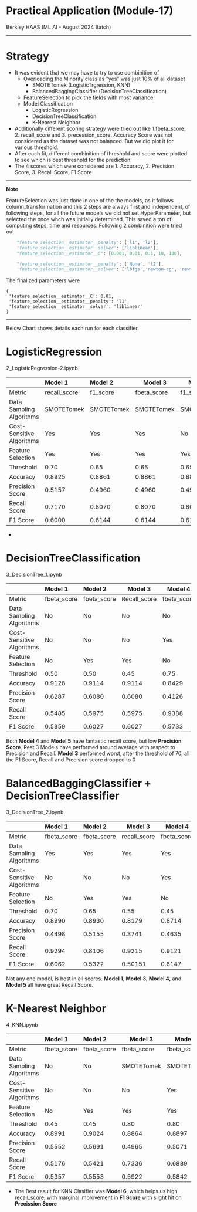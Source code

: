 # Practical Application (Module-17)
Berkley HAAS (ML AI - August 2024 Batch)

---

# Strategy

- It was evident that we may have to try to use combinition of 
  - Overloading the Minority class as "yes" was just 10% of all dataset
    - SMOTETomek (LogisticTrgression, KNN)
    - BalancedBaggingClassifier (DecisionTreeClassification)
  - FeatureSelection to pick the fields with most variance.
  - Model Classification
    - LogisticRegression
    - DecisionTreeClassification 
    - K-Nearest Neighbor
- Additionally different scoring strategy were tried out like 1.fbeta_score, 2. recall_score and 3. precession_score. Accuracy Score was not considered as the dataset was not balanced. But we did plot it for various threshold.
- After each fit, different combinition of threshold and score were plotted to see which is best threshold for the prediction.
- The 4 scores which were considered are 1. Accuracy, 2. Precision Score, 3. Recall Score, F1 Score

---

**Note**

FeatureSelection was just done in one of the the models, as it follows column_transformation and this 2 steps are always first and   independent, of following steps, for all the future models we did not set HyperParameter, but selected the once whch was initially determined. This saved a ton of computing steps, time and resources. Following 2 combinition were tried out

```python
    "feature_selection__estimator__penalty": ['l1', 'l2'],
    'feature_selection__estimator__solver': ['liblinear'],
    "feature_selection__estimator__C": [0.001, 0.01, 0.1, 10, 100],    
```

```python
    "feature_selection__estimator__penalty": ['None', 'l2'],
    'feature_selection__estimator__solver': ['lbfgs','newton-cg', 'newton-cholesky'],
```

The finalized parameters were

```text
{
 'feature_selection__estimator__C': 0.01,
 'feature_selection__estimator__penalty': 'l1',
 'feature_selection__estimator__solver': 'liblinear'
}
```

---

Below Chart shows details each run for each classifier.

# LogisticRegression

2_LogisticRegression-2.ipynb

|                           | Model 1      | Model 2    | Model 3     | Model 4    | Model 5    | Model 6    |
| :------------------------ | :----------- | :--------- | ----------- | ---------- | ---------- | ---------- |
| Metric                    | recall_score | f1_score   | fbeta_score | f1_score   | f1_score   | f1_score   |
| Data Sampling Algorithms  | SMOTETomek   | SMOTETomek | SMOTETomek  | SMOTETomek | SMOTETomek | SMOTETomek |
| Cost-Sensitive Algorithms | Yes          | Yes        | Yes         | No         | No         | Yes        |
| Feature Selection         | Yes          | Yes        | Yes         | Yes        | No         | No         |
| Threshold                 | 0.70         | 0.65       | 0.65        | 0.65       | 0.65       | 0.65       |
| Accuracy                  | 0.8925       | 0.8861     | 0.8861      | 0.8861     | 0.8841     | 0.8841     |
| Precision Score           | 0.5157       | 0.4960     | 0.4960      | 0.4960     | 0.4904     | 0.4904     |
| Recall Score              | 0.7170       | 0.8070     | 0.8070      | 0.8070     | 0.7991     | 0.7991     |
| F1 Score                  | 0.6000       | 0.6144     | 0.6144      | 0.6144     | 0.6078     | 0.6078     |

- 

# DecisionTreeClassification

3_DecisionTree_1.ipynb

|                           | Model 1     | Model 2     | Model 3      | Model 4     | Model 5     |
| :------------------------ | :---------- | :---------- | ------------ | ----------- | ----------- |
| Metric                    | fbeta_score | fbeta_score | Recall_score | fbeta_score | fbeta_score |
| Data Sampling Algorithms  | No          | No          | No           | No          | No          |
| Cost-Sensitive Algorithms | No          | No          | No           | Yes         | Yes         |
| Feature Selection         | No          | Yes         | Yes          | No          | Yes         |
| Threshold                 | 0.50        | 0.50        | 0.45         | 0.75        | 0.77        |
| Accuracy                  | 0.9128      | 0.9114      | 0.9114       | 0.8429      | 0.8385      |
| Precision Score           | 0.6287      | 0.6080      | 0.6080       | 0.4126      | 0.4065      |
| Recall Score              | 0.5485      | 0.5975      | 0.5975       | 0.9388      | 0.9488      |
| F1 Score                  | 0.5859      | 0.6027      | 0.6027       | 0.5733      | 0.5692      |

Both **Model 4** and **Model 5** have fantastic recall score, but low **Precision Score**. Rest 3 Models have performed around average with respect to Precision and Recall. **Model 3** performed worst, after the threshold of 70, all the F1 Score, Recall and Precision score dropped to 0



# BalancedBaggingClassifier + DecisionTreeClassifier

3_DecisionTree_2.ipynb

|                           | Model 1     | Model 2     | Model 3      | Model 4     | Model 5     | Model 6         |
| :------------------------ | :---------- | :---------- | ------------ | ----------- | ----------- | --------------- |
| Metric                    | fbeta_score | fbeta_score | recall_score | fbeta_score | fbeta_score | precision_score |
| Data Sampling Algorithms  | Yes         | Yes         | Yes          | Yes         | Yes         | Yes             |
| Cost-Sensitive Algorithms | No          | No          | No           | Yes         | Yes         | Yes             |
| Feature Selection         | No          | Yes         | Yes          | No          | Yes         | Yes             |
| Threshold                 | 0.70        | 0.65        | 0.55         | 0.45        | 0.45        | 0.40            |
| Accuracy                  | 0.8990      | 0.8930      | 0.8179       | 0.8714      | 0.8674      | 0.9059          |
| Precision Score           | 0.4498      | 0.5155      | 0.3741       | 0.4635      | 0.4549      | 0.5718          |
| Recall Score              | 0.9294      | 0.8106      | 0.9215       | 0.9121      | 0.9049      | 0.6501          |
| F1 Score                  | 0.6062      | 0.5322      | 0.50151      | 0.6147      | 0.6054      | 0.6084          |

Not any one model, is best in all scores. **Model 1**, **Model 3**, **Model 4,** and **Model 5** all have great Recall Score.  



# K-Nearest Neighbor

4_KNN.ipynb

|                           | Model 1     | Model 2     | Model 3     | Model 4     | Model 5      | Model 6    |
| :------------------------ | :---------- | :---------- | ----------- | ----------- | ------------ | ---------- |
| Metric                    | fbeta_score | fbeta_score | fbeta_score | fbeta_score | recall_score | f1_score   |
| Data Sampling Algorithms  | No          | No          | SMOTETomek  | SMOTETomek  | SMOTETomek   | SMOTETomek |
| Cost-Sensitive Algorithms | No          | No          | No          | Yes         | Yes          | Yes        |
| Feature Selection         | No          | Yes         | Yes         | Yes         | Yes          | Yes        |
| Threshold                 | 0.45        | 0.45        | 0.80        | 0.80        | 0.75         | 0.70       |
| Accuracy                  | 0.8991      | 0.9024      | 0.8864      | 0.8897      | 0.8830       | 0.8750     |
| Precision Score           | 0.5552      | 0.5691      | 0.4965      | 0.5071      | 0.4873       | 0.4677     |
| Recall Score              | 0.5176      | 0.5421      | 0.7336      | 0.6889      | 0.7760       | 0.8092     |
| F1 Score                  | 0.5357      | 0.5553      | 0.5922      | 0.5842      | 0.5987       | 0.5928     |

- The Best result for KNN Clasifier was **Model 6**, which helps us high recall_score, with marginal improvement in **F1 Score** with slight hit on **Precission Score**

